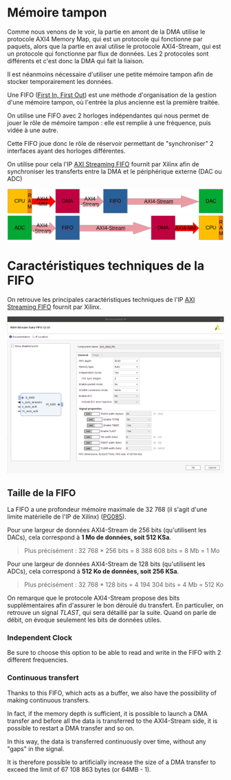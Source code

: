 # Mémoire tampon

Comme nous venons de le voir, la partie en amont de la DMA utilise le protocole AXI4 Memory Map, qui est un protocole qui fonctionne par paquets, alors que la partie en aval utilise le protocole AXI4-Stream, qui est un protocole qui fonctionne par flux de données.
Les 2 protocoles sont différents et c'est donc la DMA qui fait la liaison.

Il est néanmoins nécessaire d'utiliser une petite mémoire tampon afin de stocker temporairement les données.

Une FIFO ([First In, First Out](https://en.wikipedia.org/wiki/FIFO_(computing_and_electronics))) est une méthode d'organisation de la gestion d'une mémoire tampon, où l'entrée la plus ancienne est la première traitée.

On utilise une FIFO avec 2 horloges indépendantes qui nous permet de jouer le rôle de mémoire tampon : elle est remplie à une fréquence, puis vidée à une autre.

Cette FIFO joue donc le rôle de réservoir permettant de "synchroniser" 2 interfaces ayant des horloges différentes.

On utilise pour cela l'IP [AXI Streaming FIFO](https://www.xilinx.com/products/intellectual-property/axi_fifo.html) fournit par Xilinx afin de synchroniser les transferts entre la DMA et le périphérique externe (DAC ou ADC)

![AWG_FIFO](./../images/AWG_FIFO.png?raw=true "Disposition de la FIFO dans l'architecture de l'AWG")
![DGTZ_FIFO](./../images/DGTZ_FIFO.png?raw=true "Disposition de la FIFO dans l'architecture du DGTZ")

# Caractéristiques techniques de la FIFO

On retrouve les principales caractéristiques techniques de l'IP [AXI Streaming FIFO](https://www.xilinx.com/products/intellectual-property/axi_fifo.html) fournit par Xilinx.

![FIFO](./../images/FIFO.png?raw=true "IP Xilinx AXI Streaming FIFO")

## Taille de la FIFO

La FIFO a une profondeur mémoire maximale de 32 768 (il s'agit d'une limite matérielle de l'IP de Xilinx) ([PG085](https://docs.xilinx.com/r/en-US/pg085-axi4stream-infrastructure)).

Pour une largeur de données AXI4-Stream de 256 bits (qu'utilisent les DACs), cela correspond à **1 Mo de données, soit 512 KSa**.

> Plus précisément : 32 768 * 256 bits = 8 388 608 bits = 8 Mb = 1 Mo

Pour une largeur de données AXI4-Stream de 128 bits (qu'utilisent les ADCs), cela correspond à **512 Ko de données, soit 256 KSa**.

> Plus précisément : 32 768 * 128 bits = 4 194 304 bits = 4 Mb = 512 Ko

On remarque que le protocole AXI4-Stream propose des bits supplémentaires afin d'assurer le bon déroulé du transfert.
En particulier, on retrouve un signal _TLAST_, qui sera détaillé par la suite.
Quand on parle de débit, on évoque seulement les bits de données utiles.








### Independent Clock

Be sure to choose this option to be able to read and write in the FIFO with 2 different frequencies.


### Continuous transfert

Thanks to this FIFO, which acts as a buffer, we also have the possibility of making continuous transfers. 

In fact, if the memory depth is sufficient, it is possible to launch a DMA transfer and before all the data is transferred to the AXI4-Stream side, it is possible to restart a DMA transfer and so on. 

In this way, the data is transferred continuously over time, without any "gaps" in the signal. 

It is therefore possible to artificially increase the size of a DMA transfer to exceed the limit of 67 108 863 bytes (or 64MB - 1).
